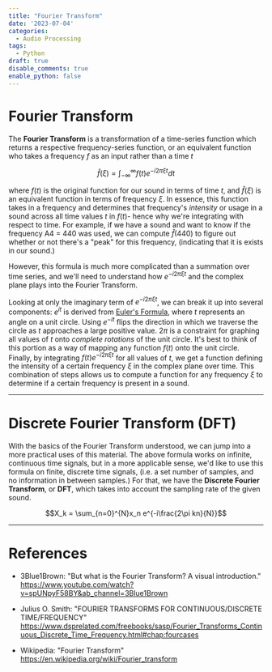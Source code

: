 ```yaml
---
title: "Fourier Transform"
date: '2023-07-04'
categories:
  - Audio Processing
tags:
  - Python
draft: true
disable_comments: true
enable_python: false
---
```


# Fourier Transform

The **Fourier Transform** is a transformation of a time-series function which returns a respective frequency-series function, or an equivalent function who takes a frequency $f$ as an input rather than a time $t$

$$\hat{f}(\xi) = \int_{-\infty}^{\infty} f(t) e^{-i2\pi\xi t} dt$$

where $f(t)$ is the original function for our sound in terms of time $t$, and $\hat{f}(\xi)$ is an equivalent function in terms of frequency $\xi$. In essence, this function takes in a frequency and determines that frequency's *intensity* or usage in a sound across all time values $t$ in $f(t)$- hence why we're integrating with respect to time. For example, if we have a sound and want to know if the frequency A4 = 440 was used, we can compute $\hat{f}(440)$ to figure out whether or not there's a "peak" for this frequency, (indicating that it is exists in our sound.) 

However, this formula is much more complicated than a summation over time series, and we'll need to understand how $e^{-i2\pi\xi t}$ and the complex plane plays into the Fourier Transform.

Looking at only the imaginary term of $e^{-i2\pi\xi t}$, we can break it up into several components: $e^{it}$ is derived from [Euler's Formula](https://en.wikipedia.org/wiki/Euler%27s_formula), where $t$ represents an angle on a unit circle. Using $e^{-it}$ flips the direction in which we traverse the circle as $t$ approaches a large positive value. $2\pi$ is a constraint for graphing all values of $t$ onto *complete rotations* of the unit circle. It's best to think of this portion as a way of mapping any function $f(t)$ onto the unit circle. Finally, by integrating $f(t) e^{-i2\pi\xi t}$ for all values of $t$, we get a function defining the intensity of a certain frequency $\xi$ in the complex plane over time. This combination of steps allows us to compute a function for any frequency $\xi$ to determine if a certain frequency is present in a sound.

<hr>

# Discrete Fourier Transform (DFT)

With the basics of the Fourier Transform understood, we can jump into a more practical uses of this material. The above formula works on infinite, continuous time signals, but in a more applicable sense, we'd like to use this formula on finite, discrete time signals, (i.e. a set number of samples, and no information in between samples.) For that, we have the **Discrete Fourier Transform**, or **DFT**, which takes into account the sampling rate of the given sound.

$$X_k = \sum_{n=0}^{N}x_n e^{-i\frac{2\pi kn}{N}}$$

<hr>


# References

- 3Blue1Brown: "But what is the Fourier Transform? A visual introduction."
    https://www.youtube.com/watch?v=spUNpyF58BY&ab_channel=3Blue1Brown

- Julius O. Smith: "FOURIER TRANSFORMS FOR CONTINUOUS/DISCRETE TIME/FREQUENCY"
    https://www.dsprelated.com/freebooks/sasp/Fourier_Transforms_Continuous_Discrete_Time_Frequency.html#chap:fourcases

- Wikipedia: "Fourier Transform"
    https://en.wikipedia.org/wiki/Fourier_transform